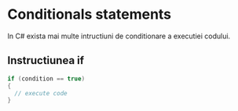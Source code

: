 # Conditionals statements

In C# exista mai multe intructiuni de conditionare a executiei codului.

## Instructiunea **if**

```c#
if (condition == true) 
{
  // execute code
}
```

